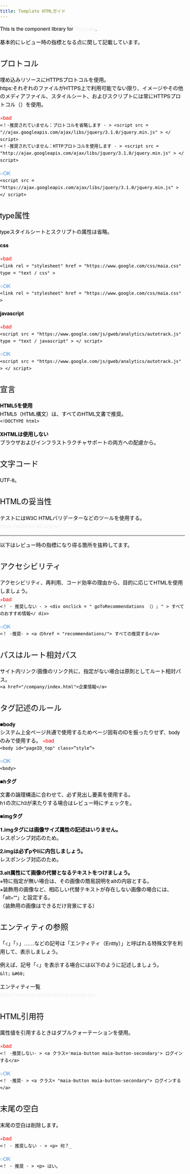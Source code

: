 ```yaml
---
title: Template HTMLガイド
---
```

This is the component library for [Template](http://Template.net/).

基本的にレビュー時の指標となる点に関して記載しています。

## プロトコル  
埋め込みリソースにHTTPSプロトコルを使用。  
https:それぞれのファイルがHTTPS上で利用可能でない限り、イメージやその他のメディアファイル、スタイルシート、およびスクリプトには常にHTTPSプロトコル（）を使用。 

<span style="color: #ff0000;">×bad</span>  
``<！-推奨されていません：プロトコルを省略します - > <script src = "//ajax.googleapis.com/ajax/libs/jquery/3.1.0/jquery.min.js" > </ script>``  
``<！-推奨されていません：HTTPプロトコルを使用します - > <script src = "http://ajax.googleapis.com/ajax/libs/jquery/3.1.0/jquery.min.js" > </ script>``

<span style="color: #4A90E2;">○OK</span>  
``<script src = "https://ajax.googleapis.com/ajax/libs/jquery/3.1.0/jquery.min.js" > </ script>``  


## type属性 

typeスタイルシートとスクリプトの属性は省略。  

**css**

<span style="color: #ff0000;">×bad</span>  
``<link rel = "stylesheet" href = "https://www.google.com/css/maia.css" type = "text / css" >``

<span style="color: #4A90E2;">○OK</span>  
``<link rel = "stylesheet" href = "https://www.google.com/css/maia.css" >``


**javascript**

<span style="color: #ff0000;">×bad</span>  
``<script src = "https://www.google.com/js/gweb/analytics/autotrack.js" type = "text / javascript" > </ script>``

<span style="color: #4A90E2;">○OK</span>  
``<script src = "https://www.google.com/js/gweb/analytics/autotrack.js" > </ script>``



## 宣言  
**HTML5を使用**  
HTML5（HTML構文）は、すべてのHTML文書で推奨。  
```<!DOCTYPE html>```

**XHTMLは使用しない**   
ブラウザおよびインフラストラクチャサポートの両方への配慮から。   

## 文字コード  
UTF-8。    


## HTMLの妥当性  
テストにはW3C HTMLバリデーターなどのツールを使用する。  
https://validator.w3.org/nu/ 


<hr>


以下はレビュー時の指標になり得る箇所を抜粋してます。


## アクセシビリティ  
アクセシビリティ、再利用、コード効率の理由から、目的に応じてHTMLを使用しましょう。  
<span style="color: #ff0000;">×bad</span>  
```<！ - 推奨しない - > <div onclick = " goToRecommendations （）; " > すべてのおすすめ情報</ div>```  

<span style="color: #4A90E2;">○OK</span>  
```<！ -推奨- > <a のhref = "recommendations/"> すべての推奨する</a>```  

## パスはルート相対パス  
サイト内リンク/画像のリンク共に、指定がない場合は原則としてルート相対パス。  
```<a href="/company/index.html">企業情報</a>```

## タグ記述のルール  

**■body**  
システム上全ページ共通で使用するためページ固有のIDを振ったりせず、bodyのみで使用する。
<span style="color: #ff0000;">×bad</span>  
```<body id="pageID_top" class=”style”>```

<span style="color: #4A90E2;">○OK</span>  
```<body>```

**■hタグ**  

文書の論理構造に合わせて、必ず見出し要素を使用する。  
h1の次にh3が来たりする場合はレビュー時にチェックを。  

**■imgタグ**   

**1.imgタグには画像サイズ属性の記述はいりません。**  
レスポンシブ対応のため。 

**2.imgは必ずpやliに内包しましょう。**  
レスポンシブ対応のため。  

**3.alt属性にて画像の代替となるテキストをつけましょう。**  
※特に指定が無い場合は、その画像の簡易説明をaltの内容とする。  
※装飾用の画像など、相応しい代替テキストが存在しない画像の場合には、「alt=""」と設定する。  
（装飾用の画像はできるだけ背景にする）

## エンティティの参照  
「<」「>」……などの記号は「エンティティ（Entity）」と呼ばれる特殊文字を利用して、表示しましょう。

例えば、記号「<」を表示する場合には以下のように記述しましょう。  
``&lt;`` ``&#60;``

エンティティ一覧  
https://webkaru.net/html5/html-entities-list/  
 


## HTML引用符  

属性値を引用するときはダブルクォーテーションを使用。  

<span style="color: #ff0000;">×bad</span>  
``<！ -推奨しない- > <a クラス='maia-button maia-button-secondary'> ログインする</a>``

<span style="color: #4A90E2;">○OK</span>  
``<！ -推奨- > <a クラス= "maia-button maia-button-secondary"> ログインする</a>``  


## 末尾の空白  

末尾の空白は削除します。  

<span style="color: #ff0000;">×bad</span>  
``<！ - 推奨しない - > <p> 何？_``

<span style="color: #4A90E2;">○OK</span>  
``<！ - 推奨 - > <p> はい。	``  


<style type="text/css">

html, body {
  height: 100%;
  margin: 0;
  padding: 0; }

body {
  word-wrap: break-word;
  color: #eee;
  font-family: -apple-system, BlinkMacSystemFont, "Helvetica Neue","ヒラギノ角ゴシック", Hiragino Kaku Gothic ProN, Arial, "メイリオ", Meiryo, sans-serif;
  font-size: 14px;
  line-height: 1.6; }

a {
  color: #eee; }

a,
a:active {
  text-decoration: none; }

h1,
h2,
h3,
h4,
h5,
h6 {
  font-weight: normal; }

ul,
ol,
dl {
  margin: 0;
  padding: 0;
  list-style: none; }

button,
input,
select,
textarea {
  -moz-appearance: none;
  -webkit-appearance: none;
  appearance: none;
  margin: 0;
  padding: 0;
  border: none;
  border-radius: 0;
  outline: none;
  background: none; }

button:focus,
input:focus,
select:focus,
textarea:focus {
  outline: none; }

input {
  border: none; }

img {
  max-width: 100%;
  height: auto; }

::selection {
  background: #349844;
  /* Safari */
  color: #fff; }

::-moz-selection {
  background: #349844;
  /* Firefox */
  color: #fff; }

html {
  font-size: 100% !important; }

body {
  color: #000;
  font-family: "Helvetica Neue","Hiragino Kaku Gothic ProN","メイリオ", sans-serif;
  font-size: 16px !important; }

.Document {
  max-width: 960px;
  margin: 0 auto; }

.Document h2,
.Document h3,
.Prose h3 {
  color: #000; }

.Document-title,
.Navigation .Tree-title,
.Navigation .Tree-item {
  color: #222;
  font-family: "Helvetica Neue","Hiragino Kaku Gothic ProN","メイリオ", sans-serif; }

.Document-content a,
.Tree-entityLink {
  color: #338BF1; }

.Document p {
  padding-bottom: 8px;
  font-size: 14px;
  line-height: 24px; }

.gradient-primary {
  background: -webkit-linear-gradient(225deg, #ffcf00 0%, #ffe700 100%);
  background: linear-gradient(-135deg, #ffcf00 0%, #ffe700 100%); }

.Preview-resizer {
  background: #2a2c32; }


</style>








